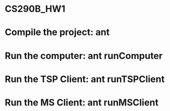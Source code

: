 # CS290B_HW1

# Compile the project: ant

# Run the computer: ant runComputer

# Run the TSP Client: ant runTSPClient

# Run the MS Client: ant runMSClient
